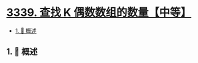# [3339. 查找 K 偶数数组的数量【中等】](https://github.com/Tdahuyou/TNotes.leetcode/tree/main/notes/3339.%20%E6%9F%A5%E6%89%BE%20K%20%E5%81%B6%E6%95%B0%E6%95%B0%E7%BB%84%E7%9A%84%E6%95%B0%E9%87%8F%E3%80%90%E4%B8%AD%E7%AD%89%E3%80%91)

<!-- region:toc -->

- [1. 📝 概述](#1--概述)

<!-- endregion:toc -->

## 1. 📝 概述
